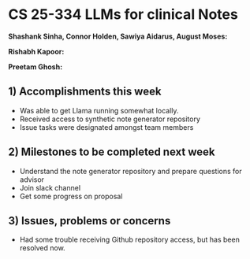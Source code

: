 # CS 25-334 LLMs for clinical Notes

**Shashank Sinha, Connor Holden, Sawiya Aidarus, August Moses:**

**Rishabh Kapoor:**

**Preetam Ghosh:**

## 1) Accomplishments this week ##
   - Was able to get Llama running somewhat locally.
   - Received access to synthetic note generator repository
   - Issue tasks were designated amongst team members

## 2) Milestones to be completed next week ##
   - Understand the note generator repository and prepare questions for advisor
   - Join slack channel
   - Get some progress on proposal

## 3) Issues, problems or concerns ##
   - Had some trouble receiving Github repository access, but has been resolved now. 